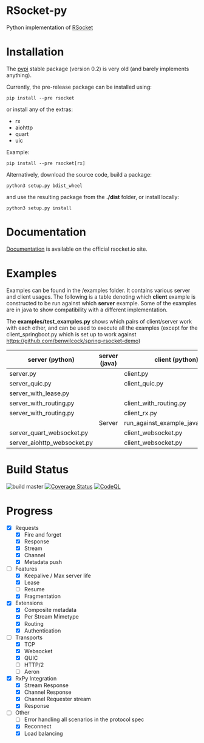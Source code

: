 # RSocket-py

Python implementation of [RSocket](http://rsocket.io)

# Installation

The [pypi](https://pypi.org/project/rsocket/) stable package (version 0.2) is very old (and barely implements anything).

Currently, the pre-release package can be installed using:

```shell
pip install --pre rsocket
```

or install any of the extras:
  * rx
  * aiohttp
  * quart
  * uic

Example:
```shell
pip install --pre rsocket[rx]
```

Alternatively, download the source code, build a package:

```shell
python3 setup.py bdist_wheel
```

and use the resulting package from the **./dist** folder, or install locally:

```shell
python3 setup.py install
```

# Documentation

[Documentation](https://rsocket.io/guides/rsocket-py) is available on the official rsocket.io site.

# Examples

Examples can be found in the /examples folder. It contains various server and client usages. The following is a table
denoting which <b>client</b> example is constructed to be run against which <b>server</b> example. Some of the examples
are in java to show compatibility with a different implementation.

The **examples/test_examples.py** shows which pairs of client/server work with each other, and can be used to execute
all the examples
(except for the client_springboot.py which is set up to work against https://github.com/benwilcock/spring-rsocket-demo)

| server (python)             | server (java) | client (python)                    | client(java)    |
|-----------------------------|---------------|------------------------------------|-----------------|
| server.py                   |               | client.py                          |                 |
| server_quic.py              |               | client_quic.py                     |                 |
| server_with_lease.py        |               |                                    | ClientWithLease |
| server_with_routing.py      |               | client_with_routing.py             | Client          |
| server_with_routing.py      |               | client_rx.py                       |                 |
|                             | Server        | run_against_example_java_server.py |                 |
| server_quart_websocket.py   |               | client_websocket.py                |                 |
| server_aiohttp_websocket.py |               | client_websocket.py                |                 |

# Build Status

![build master](https://github.com/rsocket/rsocket-py/actions/workflows/python-package.yml/badge.svg?branch=master)
[![Coverage Status](https://coveralls.io/repos/github/rsocket/rsocket-py/badge.svg?branch=master)](https://coveralls.io/github/rsocket/rsocket-py?branch=master)
[![CodeQL](https://github.com/rsocket/rsocket-py/actions/workflows/codeql-analysis.yml/badge.svg)](https://github.com/rsocket/rsocket-py/actions/workflows/codeql-analysis.yml)

# Progress

- [X] Requests
    - [X] Fire and forget
    - [X] Response
    - [X] Stream
    - [X] Channel
    - [X] Metadata push
- [ ] Features
    - [X] Keepalive / Max server life
    - [X] Lease
    - [ ] Resume
    - [X] Fragmentation
- [X] Extensions
    - [X] Composite metadata
    - [X] Per Stream Mimetype
    - [X] Routing
    - [X] Authentication
- [ ] Transports
    - [X] TCP
    - [X] Websocket
    - [X] QUIC
    - [ ] HTTP/2
    - [ ] Aeron
- [X] RxPy Integration
    - [X] Stream Response
    - [X] Channel Response
    - [X] Channel Requester stream
    - [X] Response
- [ ] Other
    - [ ] Error handling all scenarios in the protocol spec
    - [X] Reconnect
    - [X] Load balancing
